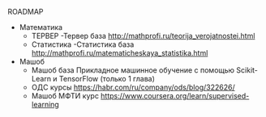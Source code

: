 ROADMAP

  - Математика
    - ТЕРВЕР
      -Тервер база http://mathprofi.ru/teorija_verojatnostei.html
    - Статистика
      -Статистика база http://mathprofi.ru/matematicheskaya_statistika.html
  - Машоб
    - Машоб база Прикладное машинное обучение с помощью Scikit-Learn и TensorFlow (только 1 глава)
    - ОДС курсы https://habr.com/ru/company/ods/blog/322626/
    - Машоб МФТИ курс https://www.coursera.org/learn/supervised-learning
